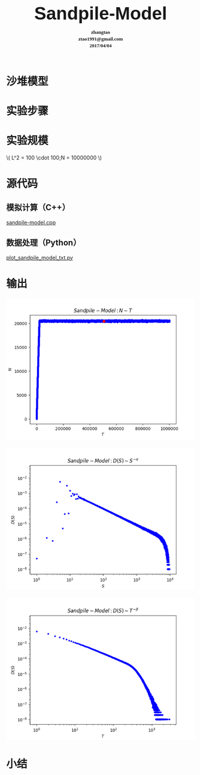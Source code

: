 <!--MathJax-->
<script type="text/javascript"
src="http://cdn.mathjax.org/mathjax/latest/MathJax.js?config=TeX-AMS-MML_HTMLorMML">
</script>

<!--Head-->
<head>
  <title></title>
</head>

<!--Title-->
<div style="text-align:center;margin-top:27px;margin-bottom:0px">
    <p>
    <font size="7" face="Helvetica">
        <b>Sandpile-Model</b>
    </font>
    </p>
</div>

<!--Version-->
<div style="text-align:center;margin-top:20px;margin-bottom:70px">
    <font size="2" face="Couriew New">
        <p style="line-height: 0.4em;">
        <b>zhangtao</b>
        </p>
        <p style="line-height: 0.4em;">
        <b>ztao1991@gmail.com</b>
        </p>
        <p style="line-height: 0.4em;">
        <b>2017/04/04</b>
        </p>
    </font>
</div>

<!--Markdown-->

# 沙堆模型
# 实验步骤
# 实验规模
\\( L^2 = 100 \cdot 100;N = 10000000 \\)

# 源代码
## 模拟计算（C++）
[sandpile-model.cpp](https://github.com/ztao1991/Networks/blob/master/Exercise/Net2_ex1/sandpile-model.cpp)

## 数据处理（Python）
[plot_sandpile_model_txt.py](https://github.com/ztao1991/Networks/blob/master/Exercise/Net2_ex1/plot_sandpile_model_txt.py)

# 输出
<!--![pic alt](figure_1-2.png "Sandpile-Model_S")-->
<div style="text-align:center;margin-top:20px">
    <img src="sandpile_model_N_1000000.png"/>
    <p>
    <font size="4" face="Helvetica">
        <b></b>
    </font>
    </p>
</div>


<div style="text-align:center;margin-top:20px">
    <img src="sandpile_model_S_10000000.png"/>
    <p>
    <font size="4" face="Helvetica">
        <b></b>
    </font>
    </p>
</div>

<div style="text-align:center;margin-top:20px">
    <img src="sandpile_model_T_10000000.png"/>
    <p>
    <font size="4" face="Helvetica">
        <b></b>
    </font>
    </p>
</div>

# 小结

<!--Markdown-->
